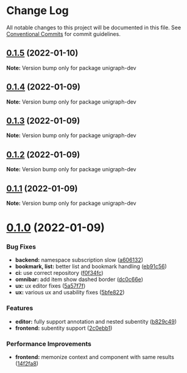 # Change Log

All notable changes to this project will be documented in this file.
See [Conventional Commits](https://conventionalcommits.org) for commit guidelines.

## [0.1.5](https://github.com/TheExGenesis/unigraph-dev/compare/v0.1.4...v0.1.5) (2022-01-10)

**Note:** Version bump only for package unigraph-dev





## [0.1.4](https://github.com/TheExGenesis/unigraph-dev/compare/v0.1.3...v0.1.4) (2022-01-09)

**Note:** Version bump only for package unigraph-dev





## [0.1.3](https://github.com/TheExGenesis/unigraph-dev/compare/v0.1.2...v0.1.3) (2022-01-09)

**Note:** Version bump only for package unigraph-dev





## [0.1.2](https://github.com/TheExGenesis/unigraph-dev/compare/v0.1.1...v0.1.2) (2022-01-09)

**Note:** Version bump only for package unigraph-dev





## [0.1.1](https://github.com/TheExGenesis/unigraph-dev/compare/v0.1.0...v0.1.1) (2022-01-09)

**Note:** Version bump only for package unigraph-dev





# [0.1.0](https://github.com/TheExGenesis/unigraph-dev/compare/v0.0.30...v0.1.0) (2022-01-09)


### Bug Fixes

* **backend:** namespace subscription slow ([a606132](https://github.com/TheExGenesis/unigraph-dev/commit/a606132db018d5e8dc9008ed1e183b004db94989))
* **bookmark, list:** better list and bookmark handling ([eb91c56](https://github.com/TheExGenesis/unigraph-dev/commit/eb91c5659c9f64efe9b987dbfc3e5b0e7f2bf80b))
* **ci:** use correct repository ([f0f34fc](https://github.com/TheExGenesis/unigraph-dev/commit/f0f34fce8ec4eb918805e9b63d9c3245d2baf0c3))
* **omnibar:** add item show dashed border ([dc0c66e](https://github.com/TheExGenesis/unigraph-dev/commit/dc0c66ef9ddca203f2d89eaa04f307138092c70d))
* **ux:** ux editor fixes ([5a57f7f](https://github.com/TheExGenesis/unigraph-dev/commit/5a57f7f35c71c159bb9b6d3c881979933eb0d78a))
* **ux:** various ux and usability fixes ([5bfe822](https://github.com/TheExGenesis/unigraph-dev/commit/5bfe82223030037df4ff2d6bcfdd5959b28978b7))


### Features

* **editor:** fully support annotation and nested subentity ([b829c49](https://github.com/TheExGenesis/unigraph-dev/commit/b829c494ab371fe71036d0cc842b20f44bcdf8c7))
* **frontend:** subentity support ([2c0ebb1](https://github.com/TheExGenesis/unigraph-dev/commit/2c0ebb1ec88cffd9b74d6c1ddbca28aa2b458c34))


### Performance Improvements

* **frontend:** memonize context and component with same results ([14f2fa8](https://github.com/TheExGenesis/unigraph-dev/commit/14f2fa8d1f3452c91fd644b79bd7774dff456480))
